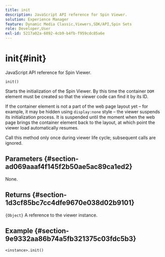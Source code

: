 ```yaml
---
title: init
description: JavaScript API reference for Spin Viewer.
solution: Experience Manager
feature: Dynamic Media Classic,Viewers,SDK/API,Spin Sets
role: Developer,User
exl-id: 5217a02a-6092-4cb9-b4fb-f959cdc85a6e
---
```

# init{#init}

JavaScript API reference for Spin Viewer.

 `init()`

Starts the initialization of the Spin Viewer. By this time the container `DOM` element must be created so that the viewer code can find it by its ID.

If the container element is not a part of the web page layout yet &ndash; for example, it may be hidden using `display:none` style &ndash; the viewer suspends its initialization process. It is suspended until the moment when the web page brings the container element back to the layout, at which point the viewer load automatically resumes.

Call this method only once during viewer life cycle; subsequent calls are ignored.

## Parameters {#section-ad069aaaf4f145f2b50ae5ac89ca1ed2}

None.

## Returns {#section-1d3cf85bc7cc4dfe9670e038d02b9101}

`{Object}` A reference to the viewer instance.

## Example {#section-9e9332aa86b74a5fb321375c03fdc5b3}

```
<instance>.init()
```
